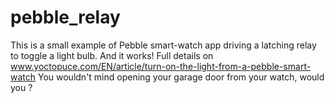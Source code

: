 pebble_relay
============

This is a small example of Pebble smart-watch app driving a latching relay to toggle a light bulb. 
And it works! Full details on www.yoctopuce.com/EN/article/turn-on-the-light-from-a-pebble-smart-watch
You wouldn't mind opening your garage door from your watch, would you ?
